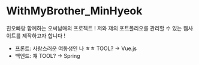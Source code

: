 # WithMyBrother_MinHyeok
친오빠랑 함께하는 오씨남매의 프로젝트 !
저와 쟤의 포트폴리오를 관리할 수 있는 웹사이트를 제작하고자 합니다 !

- 프론트: 사랑스러운 여동생인 나 ㅎㅎ 
TOOL? -> Vue.js
- 백엔드: 쟤 
TOOL? -> Spring 

